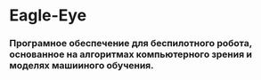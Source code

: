 # Eagle-Eye

### Програмное обеспечение для беспилотного робота, основанное на алгоритмах компьютерного зрения и моделях машииного обучения. 

